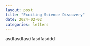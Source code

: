 ```yaml
---
layout: post
title: "Exciting Science Discovery"
date: 2024-02-02
categories: letters
---
```


asdfasdfasdfasdfasddd